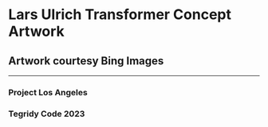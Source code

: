 # Lars Ulrich Transformer Concept Artwork

## Artwork courtesy Bing Images

***

### Project Los Angeles
### Tegridy Code 2023
